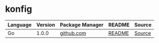 # konfig

|Language|Version|Package Manager|README|Source|
|-|-|-|-|-|
|Go|1.0.0|[github.com](https://github.com/decentro-in/decentro-in-collections-sdk/tree/master/go)|[README](https://github.com/decentro-in/decentro-in-collections-sdk/tree/master/go#readme)|[Source](https://github.com/decentro-in/decentro-in-collections-sdk/tree/master/go)|